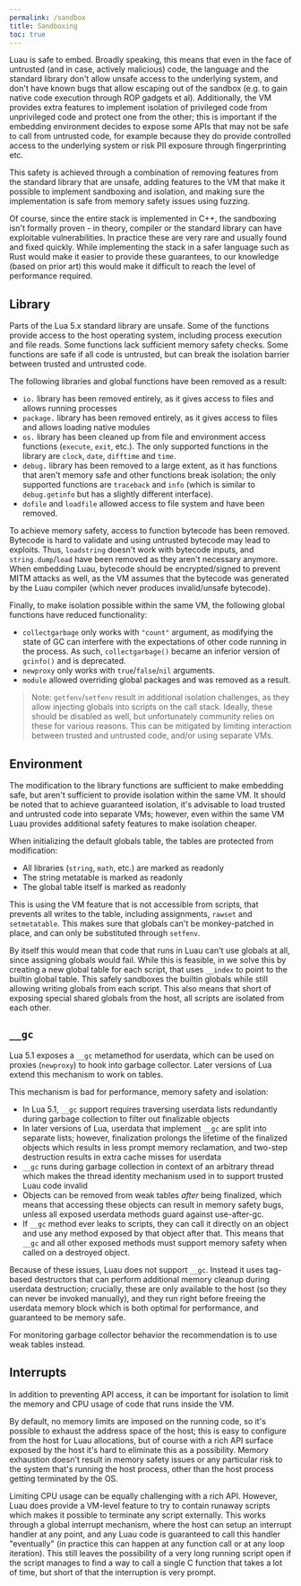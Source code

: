 ```yaml
---
permalink: /sandbox
title: Sandboxing
toc: true
---
```


Luau is safe to embed. Broadly speaking, this means that even in the face of untrusted (and in case, actively malicious) code, the language and the standard library don't allow unsafe access to the underlying system, and don't have known bugs that allow escaping out of the sandbox (e.g. to gain native code execution through ROP gadgets et al). Additionally, the VM provides extra features to implement isolation of privileged code from unprivileged code and protect one from the other; this is important if the embedding environment decides to expose some APIs that may not be safe to call from untrusted code, for example because they do provide controlled access to the underlying system or risk PII exposure through fingerprinting etc.

This safety is achieved through a combination of removing features from the standard library that are unsafe, adding features to the VM that make it possible to implement sandboxing and isolation, and making sure the implementation is safe from memory safety issues using fuzzing.

Of course, since the entire stack is implemented in C++, the sandboxing isn't formally proven - in theory, compiler or the standard library can have exploitable vulnerabilities. In practice these are very rare and usually found and fixed quickly. While implementing the stack in a safer language such as Rust would make it easier to provide these guarantees, to our knowledge (based on prior art) this would make it difficult to reach the level of performance required.

## Library

Parts of the Lua 5.x standard library are unsafe. Some of the functions provide access to the host operating system, including process execution and file reads. Some functions lack sufficient memory safety checks. Some functions are safe if all code is untrusted, but can break the isolation barrier between trusted and untrusted code.

The following libraries and global functions have been removed as a result:

- `io.` library has been removed entirely, as it gives access to files and allows running processes
- `package.` library has been removed entirely, as it gives access to files and allows loading native modules
- `os.` library has been cleaned up from file and environment access functions (`execute`, `exit`, etc.). The only supported functions in the library are `clock`, `date`, `difftime` and `time`.
- `debug.` library has been removed to a large extent, as it has functions that aren't memory safe and other functions break isolation; the only supported functions are `traceback` and `info` (which is similar to `debug.getinfo` but has a slightly different interface).
- `dofile` and `loadfile` allowed access to file system and have been removed.

To achieve memory safety, access to function bytecode has been removed. Bytecode is hard to validate and using untrusted bytecode may lead to exploits. Thus, `loadstring` doesn't work with bytecode inputs, and `string.dump`/`load` have been removed as they aren't necessary anymore. When embedding Luau, bytecode should be encrypted/signed to prevent MITM attacks as well, as the VM assumes that the bytecode was generated by the Luau compiler (which never produces invalid/unsafe bytecode).

Finally, to make isolation possible within the same VM, the following global functions have reduced functionality:

- `collectgarbage` only works with `"count"` argument, as modifying the state of GC can interfere with the expectations of other code running in the process. As such, `collectgarbage()` became an inferior version of `gcinfo()` and is deprecated.
- `newproxy` only works with `true`/`false`/`nil` arguments.
- `module` allowed overriding global packages and was removed as a result.

> Note: `getfenv`/`setfenv` result in additional isolation challenges, as they allow injecting globals into scripts on the call stack. Ideally, these should be disabled as well, but unfortunately community relies on these for various reasons. This can be mitigated by limiting interaction between trusted and untrusted code, and/or using separate VMs.

## Environment

The modification to the library functions are sufficient to make embedding safe, but aren't sufficient to provide isolation within the same VM. It should be noted that to achieve guaranteed isolation, it's advisable to load trusted and untrusted code into separate VMs; however, even within the same VM Luau provides additional safety features to make isolation cheaper.

When initializing the default globals table, the tables are protected from modification:

- All libraries (`string`, `math`, etc.) are marked as readonly
- The string metatable is marked as readonly
- The global table itself is marked as readonly

This is using the VM feature that is not accessible from scripts, that prevents all writes to the table, including assignments, `rawset` and `setmetatable`. This makes sure that globals can't be monkey-patched in place, and can only be substituted through `setfenv`.

By itself this would mean that code that runs in Luau can't use globals at all, since assigning globals would fail. While this is feasible, in we solve this by creating a new global table for each script, that uses `__index` to point to the builtin global table. This safely sandboxes the builtin globals while still allowing writing globals from each script. This also means that short of exposing special shared globals from the host, all scripts are isolated from each other.

## `__gc`

Lua 5.1 exposes a `__gc` metamethod for userdata, which can be used on proxies (`newproxy`) to hook into garbage collector. Later versions of Lua extend this mechanism to work on tables.

This mechanism is bad for performance, memory safety and isolation:

- In Lua 5.1, `__gc` support requires traversing userdata lists redundantly during garbage collection to filter out finalizable objects
- In later versions of Lua, userdata that implement `__gc` are split into separate lists; however, finalization prolongs the lifetime of the finalized objects which results in less prompt memory reclamation, and two-step destruction results in extra cache misses for userdata
- `__gc` runs during garbage collection in context of an arbitrary thread which makes the thread identity mechanism used in to support trusted Luau code invalid
- Objects can be removed from weak tables *after* being finalized, which means that accessing these objects can result in memory safety bugs, unless all exposed userdata methods guard against use-after-gc.
- If `__gc` method ever leaks to scripts, they can call it directly on an object and use any method exposed by that object after that. This means that `__gc` and all other exposed methods must support memory safety when called on a destroyed object.

Because of these issues, Luau does not support `__gc`. Instead it uses tag-based destructors that can perform additional memory cleanup during userdata destruction; crucially, these are only available to the host (so they can never be invoked manually), and they run right before freeing the userdata memory block which is both optimal for performance, and guaranteed to be memory safe.

For monitoring garbage collector behavior the recommendation is to use weak tables instead.

## Interrupts

In addition to preventing API access, it can be important for isolation to limit the memory and CPU usage of code that runs inside the VM.

By default, no memory limits are imposed on the running code, so it's possible to exhaust the address space of the host; this is easy to configure from the host for Luau allocations, but of course with a rich API surface exposed by the host it's hard to eliminate this as a possibility. Memory exhaustion doesn't result in memory safety issues or any particular risk to the system that's running the host process, other than the host process getting terminated by the OS.

Limiting CPU usage can be equally challenging with a rich API. However, Luau does provide a VM-level feature to try to contain runaway scripts which makes it possible to terminate any script externally. This works through a global interrupt mechanism, where the host can setup an interrupt handler at any point, and any Luau code is guaranteed to call this handler "eventually" (in practice this can happen at any function call or at any loop iteration). This still leaves the possibility of a very long running script open if the script manages to find a way to call a single C function that takes a lot of time, but short of that the interruption is very prompt.
